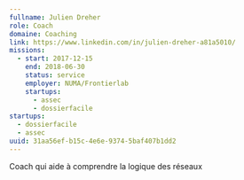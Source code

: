 ```yaml
---
fullname: Julien Dreher
role: Coach
domaine: Coaching
link: https://www.linkedin.com/in/julien-dreher-a81a5010/
missions:
  - start: 2017-12-15
    end: 2018-06-30
    status: service
    employer: NUMA/Frontierlab
    startups:
      - assec
      - dossierfacile
startups:
  - dossierfacile
  - assec
uuid: 31aa56ef-b15c-4e6e-9374-5baf407b1dd2
---
```

Coach qui aide à comprendre la logique des réseaux

